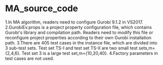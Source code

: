 # MA_source_code
1.In MA algorithm, readers need to configure Gurobi 9.1.2 in VS2017.
2.GurobiEv.props is a project property configuration file, which contains Gurobi's library and compilation path. Readers need to modify this file or reconfigure project properties according to their own Gurobi installation path.
3.There are 405 test cases in the instance file, which are divided into 3 sub-test sets. Test set TS-I and test set TS-II are two small test sets,m={2,4,6}. Test set 3   is a large test set,m={10,20,40}.
4.Factory parameters in test cases are not used.
